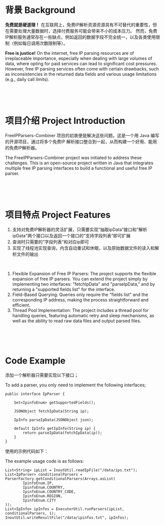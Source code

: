 # 背景 Background
**免费就是硬道理！** 在互联网上，免费IP解析资源资源具有不可替代的重要性，但在需要处理大量数据时，选择付费服务可能会带来不小的成本压力。
然而，免费IP解析服务通常存在一些缺点，例如返回的数据字段不完全统一，以及各类使用限制（例如每日调用次数限制等）。

**Free is justice!** On the internet, free IP parsing resources are of irreplaceable importance, especially when dealing with large volumes of data, where opting for paid services can lead to significant cost pressures. However, free IP parsing services often come with certain drawbacks, such as inconsistencies in the returned data fields and various usage limitations (e.g., daily call limits).

<br/><br/><br/>


# 项目介绍 Project Introduction
FreeIPParsers-Combiner 项目的初衷便是解决这些问题。这是一个用 Java 编写的开源项目，通过将多个免费IP 解析接口整合到一起，从而构建一个好用、能用的免费IP解析器。

The FreeIPParsers-Combiner project was initiated to address these challenges. This is an open-source project written in Java that integrates multiple free IP parsing interfaces to build a functional and useful free IP parser.


<br/><br/><br/>

# 项目特点 Project Features
1. 支持对免费IP解析器的灵活扩展，只需要实现”抽取ipData“接口和"解析ipData"两个接口以及返回一个接口的”支持字段列表“即可扩展
2. 查询时只需要的”字段列表“和对应ip即可
3. 实现了线程池实现查询，内含自动重试和休眠，以及原始数据文件的读入和解析文件的输出
<br/>

1. Flexible Expansion of Free IP Parsers: The project supports the flexible expansion of free IP parsers. You can extend the project simply by implementing two interfaces: "fetchIpData" and "parseIpData," and by returning a "supported fields list" for the interface.
2. Field-Based Querying: Queries only require the "fields list" and the corresponding IP address, making the process straightforward and efficient.
3. Thread Pool Implementation: The project includes a thread pool for handling queries, featuring automatic retry and sleep mechanisms, as well as the ability to read raw data files and output parsed files.


<br/><br/><br/>


# Code Example

添加一个解析器只需要实现以下接口；

To add a parser, you only need to implement the following interfaces;


```
public interface IpParser {

    Set<IpinfoEnum> getSupportedFields();

    JSONObject fetchIpData(String ip);

    IpInfo parseIpData(JSONObject json);

    default IpInfo getIpInfo(String ip) {
        return parseIpData(fetchIpData(ip));
    }
}
```

使用的示例代码如下：

The example usage code is as follows:

```
List<String> ipList = InoutUtil.readIpFile("/data/ips.txt");
List<IpParser> conditionalParsers = ParserFactory.getConditionalParsers(Arrays.asList(
        IpinfoEnum.IP,
        IpinfoEnum.COUNTRY,
        IpinfoEnum.COUNTRY_CODE,
        IpinfoEnum.REGION,
        IpinfoEnum.CITY
));
List<IpInfo> ipInfos = ExecutorUtil.runParsers(ipList, conditionalParsers, 1);
InoutUtil.writeResultFile("/data/ipinfos.txt", ipInfos);
```
